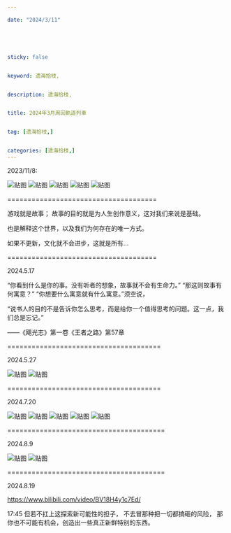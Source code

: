 ```yaml
---

date: "2024/3/11"





sticky: false


keyword: 遗海拾枝,


description: 遗海拾枝,


title: 2024年3月周回軌道列車


tag: [遗海拾枝,]


categories: [遗海拾枝,]
---
```

2023/11/8:

![贴图](/知识/QQ图片20240310092118.jpg)
![贴图](/知识/QQ图片20240310092129.jpg)
![贴图](/知识/QQ图片20240310092137.jpg)
![贴图](/知识/QQ图片20240310092140.jpg)
![贴图](/知识/QQ图片20240310092147.jpg)


=====================================


游戏就是故事；
故事的目的就是为人生创作意义，这对我们来说是基础。

也是解释这个世界，以及我们为何存在的唯一方式。

如果不更新，文化就不会进步，这就是所有...​

=====================================

2024.5.17

“你看到什么是你的事。没有听者的想象，故事就不会有生命力。”
“那这则故事有何寓意？”
“你想要什么寓意就有什么寓意。”须空说，

“说书人的目的不是告诉你怎么思考，而是给你一个值得思考的问题。这一点，我们总是忘记。”

——《飓光志》第一卷《王者之路》第57章

======================================

2024.5.27

![贴图](/知识/QQ图片20240527165146.jpg)
![贴图](/知识/QQ图片20240527165152.jpg)

======================================

2024.7.20

![贴图](/知识/QQ图片20240720171814.png)
![贴图](/知识/QQ图片20240720171836.png)
![贴图](/知识/QQ图片20240720182406.png)
![贴图](/知识/QQ图片20240720182410.png)
![贴图](/知识/QQ图片20240720182413.png)

=======================================

2024.8.9

![贴图](/知识/QQ图片20240809155721.jpg)
![贴图](/知识/QQ图片20240809155733.png)

=======================================

2024.8.19

https://www.bilibili.com/video/BV18H4y1c7Ed/  

17:45
但若不扛上这探索新可能性的担子，
不去冒那种把一切都搞砸的风险，
那你也不可能有机会，创造出一些真正新鲜特别的东西。


